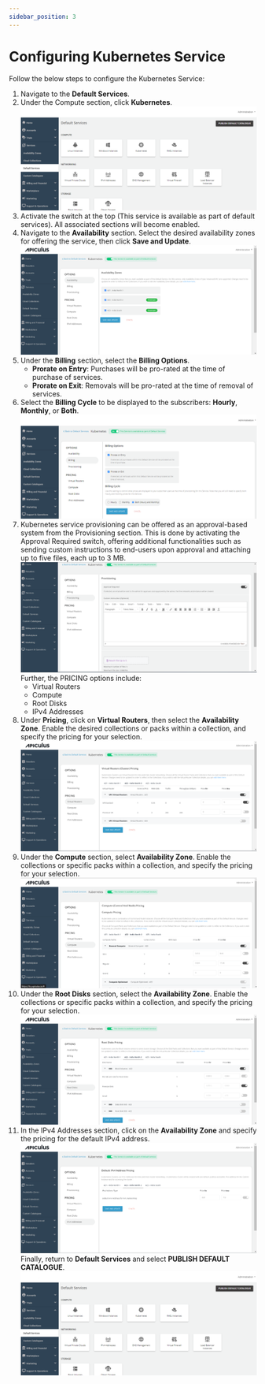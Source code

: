 ```yaml
---
sidebar_position: 3
---
```

# Configuring Kubernetes Service

Follow the below steps to configure the Kubernetes Service:

1. Navigate to the **Default Services**.
2. Under the Compute section, click **Kubernetes**.![Configuring Kubernetes Instances](img/rhel.png)
3. Activate the switch at the top (This service is available as part of default services). All associated sections will become enabled.
4. Navigate to the **Availability** section. Select the desired availability zones for offering the service, then click **Save and Update**.
![Configuring Kubernetes Service](img/Kubernetes2.png)
5. Under the **Billing** section, select the **Billing Options**.
	- **Prorate on Entry**: Purchases will be pro-rated at the time of purchase of services.
	- **Prorate on Exit**: Removals will be pro-rated at the time of removal of services.
6. Select the **Billing Cycle** to be displayed to the subscribers: **Hourly**, **Monthly**, or **Both**.
![Configuring Kubernetes Service](img/Kubernetes3.png)
6. Kubernetes service provisioning can be offered as an approval-based system from the Provisioning section. This is done by activating the Approval Required switch, offering additional functionalities such as sending custom instructions to end-users upon approval and attaching up to five files, each up to 3 MB.
![Configuring Kubernetes Service](img/Kubernetes4.png)
Further, the PRICING options include:
	- Virtual Routers
	- Compute
	- Root Disks
	- IPv4 Addresses
1. Under **Pricing**, click on **Virtual Routers**, then select the **Availability Zone**. Enable the desired collections or packs within a collection, and specify the pricing for your selection.
![Configuring Kubernetes Service](img/Kubernetes5.png)
1. Under the **Compute** section, select **Availability Zone**. Enable the collections or specific packs within a collection, and specify the pricing for your selection.
![Configuring Kubernetes Service](img/Kubernetes6.png)
1. Under the **Root Disks** section, select the **Availability Zone**. Enable the collections or specific packs within a collection, and specify the pricing for your selection.
![Configuring Kubernetes Service](img/Kubernetes7.png)
1. In the IPv4 Addresses section, click on the **Availability Zone** and specify the pricing for the default IPv4 address.
![Configuring Kubernetes Service](img/Kubernetes8.png)
Finally, return to **Default Services** and select **PUBLISH DEFAULT CATALOGUE**.
![Configuring Kubernetes Instances](img/rhel.png)




